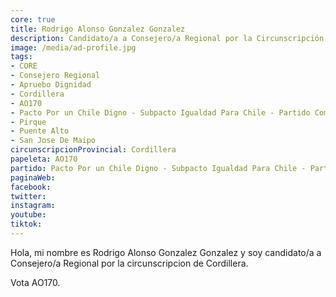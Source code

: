 ```yaml
---
core: true
title: Rodrigo Alonso Gonzalez Gonzalez
description: Candidato/a a Consejero/a Regional por la Circunscripción de Cordillera
image: /media/ad-profile.jpg
tags:
- CORE
- Consejero Regional
- Apruebo Dignidad
- Cordillera
- AO170
- Pacto Por un Chile Digno - Subpacto Igualdad Para Chile - Partido Comunista De Chile
- Pirque
- Puente Alto
- San Jose De Maipo
circunscripcionProvincial: Cordillera
papeleta: AO170
partido: Pacto Por un Chile Digno - Subpacto Igualdad Para Chile - Partido Comunista De Chile
paginaWeb:
facebook:
twitter:
instagram:
youtube:
tiktok:
---
```

Hola, mi nombre es Rodrigo Alonso Gonzalez Gonzalez y soy candidato/a a Consejero/a Regional por la circunscripcion de Cordillera.

Vota AO170.